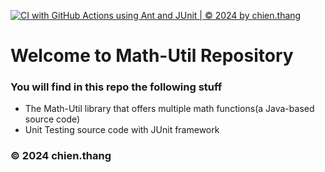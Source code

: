 [![CI with GitHub Actions using Ant and JUnit | © 2024 by chien.thang](https://github.com/ncthangg/math_util/actions/workflows/ci-junit.yml/badge.svg)](https://github.com/ncthangg/math_util/actions/workflows/ci-junit.yml)

# Welcome to Math-Util Repository

### You will find in this repo the following stuff

* The Math-Util library that offers multiple math functions(a Java-based source code)
* Unit Testing source code with JUnit framework

### © 2024 chien.thang